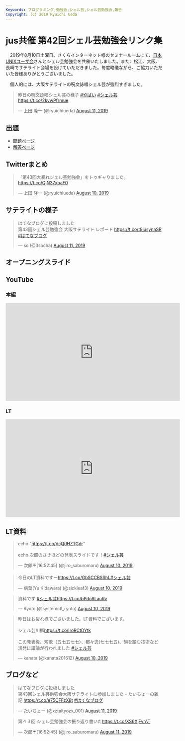 ```yaml
---
Keywords: プログラミング,勉強会,シェル芸,シェル芸勉強会,報告
Copyright: (C) 2019 Ryuichi Ueda
---
```


# jus共催 第42回シェル芸勉強会リンク集

　2019年8月10日土曜日、さくらインターネット様のセミナールームにて、[日本UNIXユーザ会](https://www.jus.or.jp/)さんとシェル芸勉強会を共催いたしました。また、松江、大阪、長崎でサテライト会場を設けていただきました。毎度略儀ながら、ご協力いただいた皆様ありがとうございました。

　個人的には、大阪サテライトの呪文詠唱シェル芸が強烈すぎました。

<blockquote class="twitter-tweet"><p lang="ja" dir="ltr">昨日の呪文詠唱シェル芸の様子 <a href="https://twitter.com/hashtag/%E3%82%84%E3%81%B0%E3%81%84?src=hash&amp;ref_src=twsrc%5Etfw">#やばい</a> <a href="https://twitter.com/hashtag/%E3%82%B7%E3%82%A7%E3%83%AB%E8%8A%B8?src=hash&amp;ref_src=twsrc%5Etfw">#シェル芸</a><a href="https://t.co/2kvwPfrmue">https://t.co/2kvwPfrmue</a></p>&mdash; 上田 隆一 (@ryuichiueda) <a href="https://twitter.com/ryuichiueda/status/1160400683226419200?ref_src=twsrc%5Etfw">August 11, 2019</a></blockquote> <script async src="https://platform.twitter.com/widgets.js" charset="utf-8"></script>

## 出題

* [問題ページ](/?post=20190810_shellgei_43_q)
* [解答ページ](/?post=20190810_shellgei_43)

## Twitterまとめ

<blockquote class="twitter-tweet"><p lang="ja" dir="ltr">「第43回大暴れシェル芸勉強会」をトゥギャりました。 <a href="https://t.co/QjN37xbaF0">https://t.co/QjN37xbaF0</a></p>&mdash; 上田 隆一 (@ryuichiueda) <a href="https://twitter.com/ryuichiueda/status/1160221783313678336?ref_src=twsrc%5Etfw">August 10, 2019</a></blockquote> <script async src="https://platform.twitter.com/widgets.js" charset="utf-8"></script>


## サテライトの様子

<blockquote class="twitter-tweet" data-partner="tweetdeck"><p lang="ja" dir="ltr">はてなブログに投稿しました<br>第43回シェル芸勉強会 大阪サテライト レポート <a href="https://t.co/t9iusynaSR">https://t.co/t9iusynaSR</a> <a href="https://twitter.com/hashtag/%E3%81%AF%E3%81%A6%E3%81%AA%E3%83%96%E3%83%AD%E3%82%B0?src=hash&amp;ref_src=twsrc%5Etfw">#はてなブログ</a></p>&mdash; so (@3socha) <a href="https://twitter.com/3socha/status/1160454389007413248?ref_src=twsrc%5Etfw">August 11, 2019</a></blockquote>
<script async src="https://platform.twitter.com/widgets.js" charset="utf-8"></script>


## オープニングスライド



## YouTube


### 本編

<iframe width="560" height="315" src="https://www.youtube.com/embed/HzAKHGh2JuE?start=235" frameborder="0" allow="accelerometer; autoplay; encrypted-media; gyroscope; picture-in-picture" allowfullscreen></iframe>


### LT

<iframe width="560" height="315" src="https://www.youtube.com/embed/9KewBG30f6I?start=162" frameborder="0" allow="accelerometer; autoplay; encrypted-media; gyroscope; picture-in-picture" allowfullscreen></iframe>


## LT資料

<blockquote class="twitter-tweet"><p lang="ja" dir="ltr">echo &quot;<a href="https://t.co/dcQdHZTGdr">https://t.co/dcQdHZTGdr</a>&quot;<br><br>echo 次郎のさきほどの発表スライドです！<a href="https://twitter.com/hashtag/%E3%82%B7%E3%82%A7%E3%83%AB%E8%8A%B8?src=hash&amp;ref_src=twsrc%5Etfw">#シェル芸</a></p>&mdash; 次郎☔️[16:52:45] (@jiro_saburomaru) <a href="https://twitter.com/jiro_saburomaru/status/1160114827202723841?ref_src=twsrc%5Etfw">August 10, 2019</a></blockquote> <script async src="https://platform.twitter.com/widgets.js" charset="utf-8"></script>


<blockquote class="twitter-tweet"><p lang="ja" dir="ltr">今日のLT資料ですー<a href="https://t.co/GbSCCBSShL">https://t.co/GbSCCBSShL</a><a href="https://twitter.com/hashtag/%E3%82%B7%E3%82%A7%E3%83%AB%E8%8A%B8?src=hash&amp;ref_src=twsrc%5Etfw">#シェル芸</a></p>&mdash; 病葉(Yu Kidawara) (@sickleaf3) <a href="https://twitter.com/sickleaf3/status/1160173235285008384?ref_src=twsrc%5Etfw">August 10, 2019</a></blockquote> <script async src="https://platform.twitter.com/widgets.js" charset="utf-8"></script>

<blockquote class="twitter-tweet"><p lang="ja" dir="ltr">資料です <a href="https://twitter.com/hashtag/%E3%82%B7%E3%82%A7%E3%83%AB%E8%8A%B8?src=hash&amp;ref_src=twsrc%5Etfw">#シェル芸</a><a href="https://t.co/bPdo8LauRv">https://t.co/bPdo8LauRv</a></p>&mdash; Ryoto (@systemctl_ryoto) <a href="https://twitter.com/systemctl_ryoto/status/1160115886033788928?ref_src=twsrc%5Etfw">August 10, 2019</a></blockquote> <script async src="https://platform.twitter.com/widgets.js" charset="utf-8"></script>

<blockquote class="twitter-tweet"><p lang="ja" dir="ltr">昨日はお疲れ様でございました。LT資料でございます。<br><br>シェル芸川柳<a href="https://t.co/IroRCtDYtk">https://t.co/IroRCtDYtk</a><br><br>この発表後、短歌（五七五七七）、都々逸(七七七五)、韻を踏む技術など活発に議論が行われました <a href="https://twitter.com/hashtag/%E3%82%B7%E3%82%A7%E3%83%AB%E8%8A%B8?src=hash&amp;ref_src=twsrc%5Etfw">#シェル芸</a></p>&mdash; kanata (@kanata201612) <a href="https://twitter.com/kanata201612/status/1160331905947983872?ref_src=twsrc%5Etfw">August 10, 2019</a></blockquote> <script async src="https://platform.twitter.com/widgets.js" charset="utf-8"></script>



## ブログなど

<blockquote class="twitter-tweet" data-partner="tweetdeck"><p lang="ja" dir="ltr">はてなブログに投稿しました <br>第43回シェル芸勉強会大阪サテライトに参加しました - たいちょーの雑記 <a href="https://t.co/e75CFFzX8t">https://t.co/e75CFFzX8t</a> <a href="https://twitter.com/hashtag/%E3%81%AF%E3%81%A6%E3%81%AA%E3%83%96%E3%83%AD%E3%82%B0?src=hash&amp;ref_src=twsrc%5Etfw">#はてなブログ</a></p>&mdash; たいちょー (@xztaityozx_001) <a href="https://twitter.com/xztaityozx_001/status/1160436906783461377?ref_src=twsrc%5Etfw">August 11, 2019</a></blockquote>
<script async src="https://platform.twitter.com/widgets.js" charset="utf-8"></script>


<blockquote class="twitter-tweet" data-partner="tweetdeck"><p lang="ja" dir="ltr">第４３回 シェル芸勉強会の振り返り書いた<a href="https://t.co/XS6XjFvrAT">https://t.co/XS6XjFvrAT</a></p>&mdash; 次郎☔️[16:52:45] (@jiro_saburomaru) <a href="https://twitter.com/jiro_saburomaru/status/1160421296825458688?ref_src=twsrc%5Etfw">August 11, 2019</a></blockquote>
<script async src="https://platform.twitter.com/widgets.js" charset="utf-8"></script>

